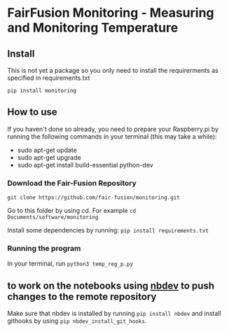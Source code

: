 # FairFusion Monitoring - Measuring and Monitoring Temperature

## Install

This is not yet a package so you only need to install the requirerments as specified in requirements.txt

`pip install monitoring`

## How to use
If you haven't done so already, you need to prepare your Raspberry.pi by running the following commands in your terminal (this may take a while):
- sudo apt-get update
- sudo apt-get upgrade
- sudo apt-get install build-essential python-dev

### Download the Fair-Fusion Repository
`git clone https://github.com/fair-fusion/monitoring.git`

Go to this folder by using cd. For example `cd Documents/software/monitoring`

Install some dependencies by running:
`pip install requirements.txt`

### Running the program
In your terminal, run `python3 temp_reg_p.py`

## to work on the notebooks using [nbdev](https://nbdev.fast.ai/) to push changes to the remote repository
Make sure that nbdev is installed by running `pip install nbdev` 
and install githooks by using `pip nbdev_install_git_hooks`.